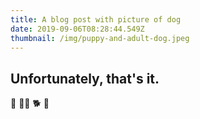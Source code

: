```yaml
---
title: A blog post with picture of dog
date: 2019-09-06T08:28:44.549Z
thumbnail: /img/puppy-and-adult-dog.jpeg
---
```


## Unfortunately, that's it.

🦮 🐕‍🦺 🐕 🐩
